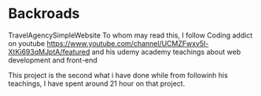 # Backroads
TravelAgencySimpleWebsite
To whom may read this, I follow Coding addict on youtube https://www.youtube.com/channel/UCMZFwxv5l-XtKi693qMJptA/featured 
and his udemy academy teachings about web development and front-end 

This project is the second what i have done while from followinh his teachings, 
I have spent around 21 hour on that project. 
